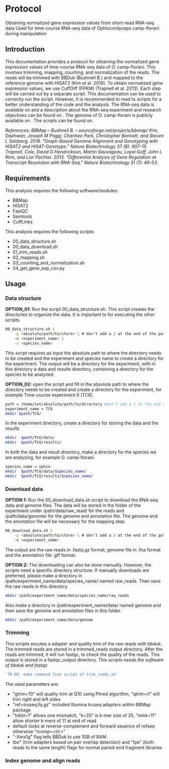 # Protocol 
Obtaining normalized gene expression values from short-read RNA-seq data
Used for time-course RNA-seq data of Ophiocordyceps camp-florani during manipulation

## Introduction
This documentation provides a protocol for obtaining the normalized gene expression values of time-course RNA-seq data of O. camp-florani. This involves trimming, mapping, counting, and normalization of the reads. The reads will be trimmed with BBDuk  (Bushnell B.) and mapped to the reference genome with HISAT2 (Kim et al. 2019). To obtain normalized gene expression values, we use CuffDiff (FPKM) (Trapnell et al. 2013). Each step will be carried out by a separate script. This documentation can be used to correctly run the script. However, it is recommended to read to scripts for a better understanding of the code and the analysis. The RNA-seq data is available on <insert> and a description about the RNA-seq experiment and research objectives can be found on <insert>. The genome of O. camp-florani is publicly available on <insert>. The scripts can be found on <github>.

*References:*
*BBMap – Bushnell B. – sourceforge.net/projects/bbmap/*
*Kim, Daehwan, Joseph M Paggi, Chanhee Park, Christopher Bennett, and Steven L Salzberg. 2019. “Graph-Based Genome Alignment and Genotyping with HISAT2 and HISAT-Genotype.” Nature Biotechnology 37 (8): 907–15.*
*Trapnell, Cole, David G Hendrickson, Martin Sauvageau, Loyal Goff, John L Rinn, and Lior Pachter. 2013. “Differential Analysis of Gene Regulation at Transcript Resolution with RNA-Seq.” Nature Biotechnology 31 (1): 46–53.*


## Requirements
This analysis requires the following software/modules:
* BBMap
* HISAT2
* FastQC
* Samtools
* CuffLinks

This analysis requires the following scripts:
* 00_data_structure.sh
* 00_data_download.sh
* 01_trim_reads.sh
* 02_mapping.sh
* 03_counting_and_normalization.sh
* 04_get_gene_exp_csv.py


## Usage

### Data structure
**OPTION_01:** Run the script 00_data_structure.sh. This script creates the directories to organize the data. It is important to for executing the other scripts.

```bash 
00_data_structure.sh \
    -p <absolute/path/to/store> \ # don’t add a / at the end of the path
    -n <experiment_name> \
    -s <species_name>
```

This script requires as input the absolute path to where the directory needs to be created and the experiment and species name to create a directory for the experiment. 
The output will be a directory for the experiment, with in this directory a data and results directory, containing a directory for the species to be analyzed.

 
**OPTION_02:** open the script and fill in the absolute path to where the directory needs to be created and create a directory for the experiment, for example Time-course experiment 6 (TC6). 
```bash
path = /home/set/absolute/path/to/directory #don’t add a / at the end of the path
experiment_name = TC6
mkdir $path/TC6/
```

In the experiment directory, create a directory for storing the data and the results
```bash
mkdir  $path/TC6/data/
mkdir  $path/TC6/results/
```

In both the data and result directory, make a directory for the species we are analyzing, for example O. camp-florani.
```bash
species_name = ophio
mkdir  $path/TC6/data/$species_name/
mkdir  $path/TC6/results/$species_name/
```

### Download data

**OPTION 1:** Run the 00_download_data.sh script to download the RNA-seq data and genome files. The data will be stored in the folder of the experiment under /path/data/raw_read/ for the reads and /path/data/genome/ for the genome and annotation file. The genome and the annotation file will be necessary for the mapping step.

```bash
00_download_data.sh \
    -p <absolute/path/to/store> \ # don’t add a / at the end of the path
    -n <experiment_name> 
```
The output are the raw reads in .fastq.gz format, genome file in .fna format and the annotation file .gff format.

**OPTION 2:** The downloading can also be done manually. However, the scripts need a specific directory structure. If manually downloads are preferred, please make a directory in /path/experiment_name/data/species_name/ named raw_reads. Then save the raw reads in this directory.

```bash
mkdir /path/experiment_name/data/species_name/raw_reads
```

Also make a directory in /path/experiment_name/data/ named genome and then save the genome and annotation files in this folder.

```bash
mkdir /path/experiment_name/data/genome
```

### Trimming
This scripts excutes a adapter and quality trim of the raw reads with bbduk. The trimmed reads are stored in a trimmed_reads output directory. 
After the reads are trimmed, it will run fastqc, to check the quality of the reads. This output is stored in a fastqc_output directory.
*This scripts needs the software of bbduk and fastqc*

```bash
'TO DO: make command line script of trim_reads.sh'
```

The used parameters are:
* "gtrim=10" will quality trim at Q10 using Phred algorithm, "qtrim=rl" will trim right and left sides
* "ref=truseq.fq.gz" included Illumina truseq adapters within BBMap package
* "hdist=1" allows one mismatch, "k=25" is k-mer size of 25, "mink=11" allow shorter k-mers of 11 at end of read
* default looks at reverse-complement and forward seuence of refseq otherwise "rcomp=<t/r>"
* "-Xmx1g" flag tells BBDuk to use 1GB of RAM
* tbo" (trim adapters based on pair overlap detection) and "tpe" (both reads to the same length) flags for normal paired-end fragment libraries

### Index genome and align reads
